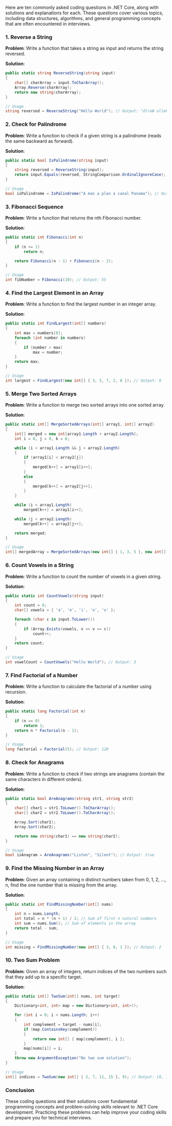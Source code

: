 Here are ten commonly asked coding questions in .NET Core, along with solutions and explanations for each. These questions cover various topics, including data structures, algorithms, and general programming concepts that are often encountered in interviews.

### 1. **Reverse a String**

**Problem**: Write a function that takes a string as input and returns the string reversed.

**Solution**:

```csharp
public static string ReverseString(string input)
{
    char[] charArray = input.ToCharArray();
    Array.Reverse(charArray);
    return new string(charArray);
}

// Usage
string reversed = ReverseString("Hello World"); // Output: "dlroW olleH"
```

### 2. **Check for Palindrome**

**Problem**: Write a function to check if a given string is a palindrome (reads the same backward as forward).

**Solution**:

```csharp
public static bool IsPalindrome(string input)
{
    string reversed = ReverseString(input);
    return input.Equals(reversed, StringComparison.OrdinalIgnoreCase);
}

// Usage
bool isPalindrome = IsPalindrome("A man a plan a canal Panama"); // Output: true
```

### 3. **Fibonacci Sequence**

**Problem**: Write a function that returns the nth Fibonacci number.

**Solution**:

```csharp
public static int Fibonacci(int n)
{
    if (n <= 1)
        return n;

    return Fibonacci(n - 1) + Fibonacci(n - 2);
}

// Usage
int fibNumber = Fibonacci(10); // Output: 55
```

### 4. **Find the Largest Element in an Array**

**Problem**: Write a function to find the largest number in an integer array.

**Solution**:

```csharp
public static int FindLargest(int[] numbers)
{
    int max = numbers[0];
    foreach (int number in numbers)
    {
        if (number > max)
            max = number;
    }
    return max;
}

// Usage
int largest = FindLargest(new int[] { 3, 5, 7, 2, 8 }); // Output: 8
```

### 5. **Merge Two Sorted Arrays**

**Problem**: Write a function to merge two sorted arrays into one sorted array.

**Solution**:

```csharp
public static int[] MergeSortedArrays(int[] array1, int[] array2)
{
    int[] merged = new int[array1.Length + array2.Length];
    int i = 0, j = 0, k = 0;

    while (i < array1.Length && j < array2.Length)
    {
        if (array1[i] < array2[j])
        {
            merged[k++] = array1[i++];
        }
        else
        {
            merged[k++] = array2[j++];
        }
    }

    while (i < array1.Length)
        merged[k++] = array1[i++];

    while (j < array2.Length)
        merged[k++] = array2[j++];

    return merged;
}

// Usage
int[] mergedArray = MergeSortedArrays(new int[] { 1, 3, 5 }, new int[] { 2, 4, 6 }); // Output: [1, 2, 3, 4, 5, 6]
```

### 6. **Count Vowels in a String**

**Problem**: Write a function to count the number of vowels in a given string.

**Solution**:

```csharp
public static int CountVowels(string input)
{
    int count = 0;
    char[] vowels = { 'a', 'e', 'i', 'o', 'u' };

    foreach (char c in input.ToLower())
    {
        if (Array.Exists(vowels, v => v == c))
            count++;
    }
    return count;
}

// Usage
int vowelCount = CountVowels("Hello World"); // Output: 3
```

### 7. **Find Factorial of a Number**

**Problem**: Write a function to calculate the factorial of a number using recursion.

**Solution**:

```csharp
public static long Factorial(int n)
{
    if (n == 0)
        return 1;
    return n * Factorial(n - 1);
}

// Usage
long factorial = Factorial(5); // Output: 120
```

### 8. **Check for Anagrams**

**Problem**: Write a function to check if two strings are anagrams (contain the same characters in different orders).

**Solution**:

```csharp
public static bool AreAnagrams(string str1, string str2)
{
    char[] char1 = str1.ToLower().ToCharArray();
    char[] char2 = str2.ToLower().ToCharArray();

    Array.Sort(char1);
    Array.Sort(char2);

    return new string(char1) == new string(char2);
}

// Usage
bool isAnagram = AreAnagrams("Listen", "Silent"); // Output: true
```

### 9. **Find the Missing Number in an Array**

**Problem**: Given an array containing n distinct numbers taken from 0, 1, 2, ..., n, find the one number that is missing from the array.

**Solution**:

```csharp
public static int FindMissingNumber(int[] nums)
{
    int n = nums.Length;
    int total = n * (n + 1) / 2; // Sum of first n natural numbers
    int sum = nums.Sum(); // Sum of elements in the array
    return total - sum;
}

// Usage
int missing = FindMissingNumber(new int[] { 3, 0, 1 }); // Output: 2
```

### 10. **Two Sum Problem**

**Problem**: Given an array of integers, return indices of the two numbers such that they add up to a specific target.

**Solution**:

```csharp
public static int[] TwoSum(int[] nums, int target)
{
    Dictionary<int, int> map = new Dictionary<int, int>();

    for (int i = 0; i < nums.Length; i++)
    {
        int complement = target - nums[i];
        if (map.ContainsKey(complement))
        {
            return new int[] { map[complement], i };
        }
        map[nums[i]] = i;
    }
    throw new ArgumentException("No two sum solution");
}

// Usage
int[] indices = TwoSum(new int[] { 2, 7, 11, 15 }, 9); // Output: [0, 1]
```

### Conclusion

These coding questions and their solutions cover fundamental programming concepts and problem-solving skills relevant to .NET Core development. Practicing these problems can help improve your coding skills and prepare you for technical interviews.
